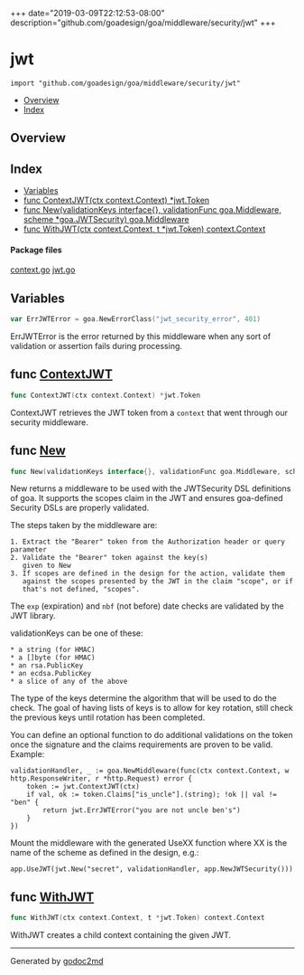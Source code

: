 +++
date="2019-03-09T22:12:53-08:00"
description="github.com/goadesign/goa/middleware/security/jwt"
+++


# jwt
`import "github.com/goadesign/goa/middleware/security/jwt"`

* [Overview](#pkg-overview)
* [Index](#pkg-index)

## <a name="pkg-overview">Overview</a>



## <a name="pkg-index">Index</a>
* [Variables](#pkg-variables)
* [func ContextJWT(ctx context.Context) *jwt.Token](#ContextJWT)
* [func New(validationKeys interface{}, validationFunc goa.Middleware, scheme *goa.JWTSecurity) goa.Middleware](#New)
* [func WithJWT(ctx context.Context, t *jwt.Token) context.Context](#WithJWT)


#### <a name="pkg-files">Package files</a>
[context.go](/src/github.com/goadesign/goa/middleware/security/jwt/context.go) [jwt.go](/src/github.com/goadesign/goa/middleware/security/jwt/jwt.go) 



## <a name="pkg-variables">Variables</a>
``` go
var ErrJWTError = goa.NewErrorClass("jwt_security_error", 401)
```
ErrJWTError is the error returned by this middleware when any sort of validation or assertion
fails during processing.



## <a name="ContextJWT">func</a> [ContextJWT](/src/target/context.go?s=342:389#L15)
``` go
func ContextJWT(ctx context.Context) *jwt.Token
```
ContextJWT retrieves the JWT token from a `context` that went through our security middleware.



## <a name="New">func</a> [New](/src/target/jwt.go?s=1992:2099#L58)
``` go
func New(validationKeys interface{}, validationFunc goa.Middleware, scheme *goa.JWTSecurity) goa.Middleware
```
New returns a middleware to be used with the JWTSecurity DSL definitions of goa.  It supports the
scopes claim in the JWT and ensures goa-defined Security DSLs are properly validated.

The steps taken by the middleware are:


	1. Extract the "Bearer" token from the Authorization header or query parameter
	2. Validate the "Bearer" token against the key(s)
	   given to New
	3. If scopes are defined in the design for the action, validate them
	   against the scopes presented by the JWT in the claim "scope", or if
	   that's not defined, "scopes".

The `exp` (expiration) and `nbf` (not before) date checks are validated by the JWT library.

validationKeys can be one of these:


	* a string (for HMAC)
	* a []byte (for HMAC)
	* an rsa.PublicKey
	* an ecdsa.PublicKey
	* a slice of any of the above

The type of the keys determine the algorithm that will be used to do the check.  The goal of
having lists of keys is to allow for key rotation, still check the previous keys until rotation
has been completed.

You can define an optional function to do additional validations on the token once the signature
and the claims requirements are proven to be valid.  Example:


	validationHandler, _ := goa.NewMiddleware(func(ctx context.Context, w http.ResponseWriter, r *http.Request) error {
	    token := jwt.ContextJWT(ctx)
	    if val, ok := token.Claims["is_uncle"].(string); !ok || val != "ben" {
	        return jwt.ErrJWTError("you are not uncle ben's")
	    }
	})

Mount the middleware with the generated UseXX function where XX is the name of the scheme as
defined in the design, e.g.:


	app.UseJWT(jwt.New("secret", validationHandler, app.NewJWTSecurity()))



## <a name="WithJWT">func</a> [WithJWT](/src/target/context.go?s=133:196#L10)
``` go
func WithJWT(ctx context.Context, t *jwt.Token) context.Context
```
WithJWT creates a child context containing the given JWT.








- - -
Generated by [godoc2md](http://godoc.org/github.com/davecheney/godoc2md)
